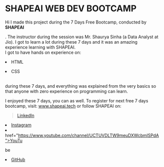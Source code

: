 # SHAPEAI WEB DEV BOOTCAMP

Hi I made this project during the 7 Days Free Bootcamp, conducted by <b> SHAPEAI

</b>. The instructor during the session was Mr. Shaurya Sinha (a Data Analyst at Jio). I got to learn a lot during these 7 days and it was an amazing experience learning with SHAPEAI. <br>I got to have hands on experience on: <li>HTML

<li>CSS

<br>during these 7 days, and everything was explained from the very basics so that anyone with zero experience on programming can learn.

I enjoyed these 7 days, you can as well. To register for next free 7 days bootcamp, visit: www.shapeai.tech or follow SHAPEAI on:

><a href="https://in.linkedin.com/company/shapeai">LinkedIn</a>

<li><a href="https://www.instagram.com/shape.ai/?hl=en">Instagram</a>

<li><a

href="https://www.youtube.com/channel/UCTUVDLTW9meuDXWcbmISPdA">YouTu

be</a> <li><a href="https://github.com/shapeai">GitHub</a>
